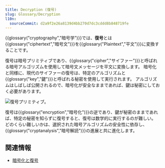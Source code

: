 ```yaml
---
title: Decryption (復号)
slug: Glossary/Decryption
l10n:
  sourceCommit: d2a9f2e26a8139d4bb270d7dc3cddd8b848719fe
---
```

{{glossary("cryptography","暗号学")}}では、**復号**とは{{glossary("ciphertext","暗号文")}}を{{glossary("Plaintext","平文")}}に変換することです。

復号は暗号プリミティブであり、{{glossary("cipher","サイファー")}}と呼ばれる暗号アルゴリズムを使用して暗号文メッセージを平文に変換します。 暗号化と同様に、現代のサイファーの復号は、特定のアルゴリズムと{{glossary("key","鍵")}}と呼ばれる秘密を使用して実行されます。 アルゴリズムはしばしば公開されるので、暗号化が安全なままであれば、鍵は秘密にしておく必要があります。

![復号プリミティブ。](decryption.png)

復号は{{glossary("encryption","暗号化")}}の逆であり、鍵が秘密のままであれば、特定の秘密を知らずに復号すると、復号は数学的に実行するのが難しい。 どのくらい難しいかは、選択された暗号アルゴリズムの安全性に依存し、{{glossary("cryptanalysis","暗号解読")}}の進展と共に進化します。

## 関連情報

- [暗号化と復号](/ja/docs/Encryption_and_Decryption)
